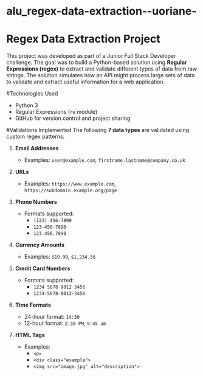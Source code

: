 # alu_regex-data-extraction--uoriane-
# Regex Data Extraction Project

This project was developed as part of a Junior Full Stack Developer challenge. The goal was to build a Python-based solution using **Regular Expressions (regex)** to extract and validate different types of data from raw strings. The solution simulates how an API might process large sets of data to validate and extract useful information for a web application.

#Technologies Used
- Python 3
- Regular Expressions (`re` module)
- GitHub for version control and project sharing

#Validations Implemented
The following **7 data types** are validated using custom regex patterns:

1. **Email Addresses**
   - Examples: `user@example.com`, `firstname.lastname@company.co.uk`

2. **URLs**
   - Examples: `https://www.example.com`, `https://subdomain.example.org/page`

3. **Phone Numbers**
   - Formats supported:
     - `(123) 456-7890`
     - `123-456-7890`
     - `123.456.7890`
4. **Currency Amounts**
   - Examples: `$19.99`, `$1,234.56`

5. **Credit Card Numbers**
   - Formats supported:
     - `1234 5678 9012 3456`
     - `1234-5678-9012-3456`

6. **Time Formats**
   - 24-hour format: `14:30`
   - 12-hour format: `2:30 PM`, `9:45 am`

7. **HTML Tags**
   - Examples:
     - `<p>`
     - `<div class="example">`
     - `<img src="image.jpg" alt="description">`



